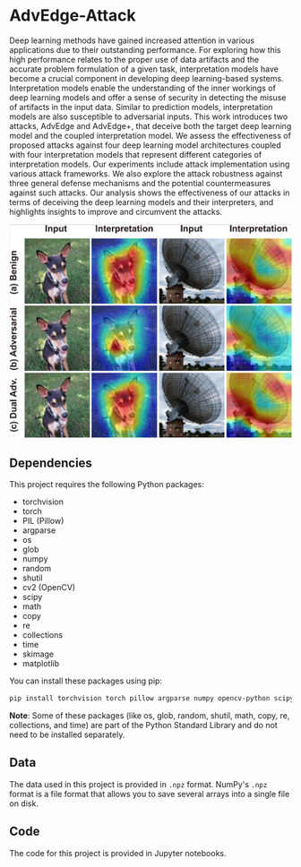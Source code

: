 # AdvEdge-Attack

Deep learning methods have gained increased attention in various applications due to their outstanding performance. For exploring how this high performance relates to the proper use of data artifacts and the accurate problem formulation of a given task, interpretation models have become a crucial component in developing deep learning-based systems. Interpretation models enable the understanding of the inner workings of deep learning models and offer a sense of security in detecting the misuse of artifacts in the input data. Similar to prediction models, interpretation models are also susceptible to adversarial inputs. This work introduces two attacks, AdvEdge and AdvEdge+, that deceive both the target deep learning model and the coupled interpretation model. We assess the effectiveness of proposed attacks against four deep learning model architectures coupled with four interpretation models that represent different categories of interpretation models. Our experiments include attack implementation using various attack frameworks. We also explore the attack robustness against three general defense mechanisms and the potential countermeasures against such attacks. Our analysis shows the effectiveness of our attacks in terms of deceiving the deep learning models and their interpreters, and highlights insights to improve and circumvent the attacks.

![AdvEdge Example](./example.png)


## Dependencies

This project requires the following Python packages:

- torchvision
- torch
- PIL (Pillow)
- argparse
- os
- glob
- numpy
- random
- shutil
- cv2 (OpenCV)
- scipy
- math
- copy
- re
- collections
- time
- skimage
- matplotlib

You can install these packages using pip:

```bash
pip install torchvision torch pillow argparse numpy opencv-python scipy matplotlib scikit-image
```

**Note**: Some of these packages (like os, glob, random, shutil, math, copy, re, collections, and time) are part of the Python Standard Library and do not need to be installed separately.

## Data

The data used in this project is provided in `.npz` format. NumPy's `.npz` format is a file format that allows you to save several arrays into a single file on disk.

## Code

The code for this project is provided in Jupyter notebooks.




